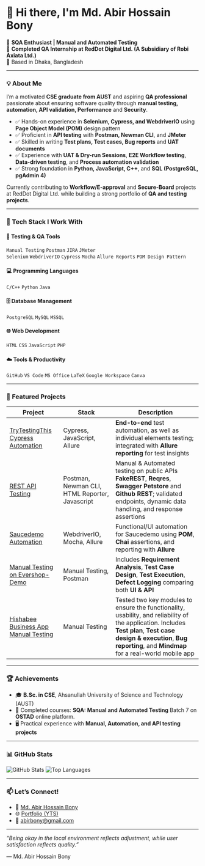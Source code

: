 # 👋 Hi there, I'm Md. Abir Hossain Bony

🚀 **SQA Enthusiast | Manual and Automated Testing**  
💼 **Completed QA Internship at RedDot Digital Ltd. (A Subsidiary of Robi Axiata Ltd.)**  
📍 Based in Dhaka, Bangladesh  

---

### 💡 About Me  
I’m a motivated **CSE graduate from AUST** and aspiring **QA professional** passionate about ensuring software quality through **manual testing, automation, API validation, Performance** and **Security**.  

- ✅ Hands-on experience in **Selenium, Cypress, and WebdriverIO** using **Page Object Model (POM)** design pattern  
- ✅ Proficient in **API testing** with **Postman, Newman CLI**, and **JMeter**  
- ✅ Skilled in writing **Test plans, Test cases, Bug reports** and **UAT documents**  
- ✅ Experience with **UAT & Dry-run Sessions**, **E2E Workflow testing**, **Data-driven testing**, and **Process automation validation**  
- ✅ Strong foundation in **Python, JavaScript, C++**, and **SQL (PostgreSQL, pgAdmin 4)**  

Currently contributing to **Workflow/E-approval** and **Secure-Board** projects at RedDot Digital Ltd. while building a strong portfolio of **QA and testing projects**.  

---

### 🧰 Tech Stack I Work With  

#### 🧪 Testing & QA Tools  
`Manual Testing` `Postman` `JIRA` `JMeter`  
`Selenium` `WebdriverIO` `Cypress` `Mocha` `Allure Reports` `POM Design Pattern`  

#### 💻 Programming Languages  
`C/C++` `Python` `Java`  

#### 🗄️ Database Management  
`PostgreSQL` `MySQL` `MSSQL`  

#### 🌐 Web Development  
`HTML` `CSS` `JavaScript` `PHP`  

#### ☁️ Tools & Productivity  
`GitHub` `VS Code` `MS Office` `LaTeX` `Google Workspace` `Canva`
  
---

### 🌟 Featured Projects  

| Project | Stack | Description |  
|---------|-------|-------------|  
| [TryTestingThis Cypress Automation](https://github.com/AbirBony21/TryTestingThis-Cypress-Automation) | Cypress, JavaScript, Allure | **End-to-end** test automation, as well as individual elements testing; integrated with **Allure reporting** for test insights | 
| [REST API Testing](https://github.com/AbirBony21/REST-API-Testing) | Postman, Newman CLI, HTML Reporter, Javascript | Manual & Automated testing on public APIs **FakeREST**, **Reqres**, **Swagger Petstore** and **Github REST**; validated endpoints, dynamic data handling, and response assertions | 
| [Saucedemo Automation](https://github.com/AbirBony21/Saucedemo-Automation) | WebdriverIO, Mocha, Allure | Functional/UI automation for Saucedemo using **POM**, **Chai** assertions, and reporting with **Allure** |   
| [ Manual Testing on Evershop-Demo](https://github.com/AbirBony21/Manual-Testing-Evershop) | Manual Testing, Postman | Includes **Requirement Analysis**, **Test Case Design**, **Test Execution**, **Defect Logging** comparing both **UI & API** |  
| [ Hishabee Business App Manual Testing](https://github.com/AbirBony21/Hishabee-Business-App-Manual-Testing) | Manual Testing |Tested two key modules to ensure the functionality, usability, and reliability of the application. Includes **Test plan**, **Test case design & execution**, **Bug reporting**, and **Mindmap** for a real-world mobile app |  

---

### 🏆 Achievements  

- 🎓 **B.Sc. in CSE**, Ahsanullah University of Science and Technology (AUST) 
- 📜 Completed courses: **SQA: Manual and Automated Testing** Batch 7 on **OSTAD** online platform.  
- 🖥️ Practical experience with **Manual, Automation, and API testing projects**  

---

### 📊 GitHub Stats  

![GitHub Stats](https://github-readme-stats.vercel.app/api?username=AbirBony21&show_icons=true&theme=radical) ![Top Languages](https://github-readme-stats.vercel.app/api/top-langs/?username=AbirBony21&layout=compact&theme=radical)  

---

### 📫 Let’s Connect!  

- 💼 [Md. Abir Hossain Bony](https://www.linkedin.com/in/md-abir-hossain-bony-748620243/)
- 🌐 [Portfolio (YTS)]() 
- 📧 [abirbony@gmail.com](mailto:abirbony@gmail.com)  

---

_“Being okay in the local environment reflects adjustment, while user satisfaction reflects quality.”_ 

— Md. Abir Hossain Bony


